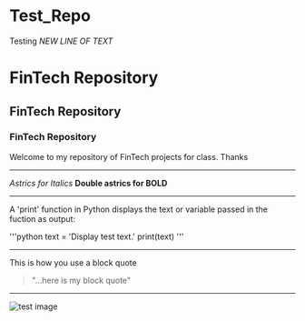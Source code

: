 # Test_Repo
Testing
*NEW LINE OF TEXT*
# FinTech Repository
## FinTech Repository
### FinTech Repository
Welcome to my repository of FinTech projects for class.  Thanks

---

*Astrics for Italics*
**Double astrics for BOLD**

---


A 'print' function in Python displays the text or variable passed in the fuction as output:

'''python
text = 'Display test text.'
print(text)
'''

---
This is how you use a block quote
>"...here is my block quote"

---
![test image](images/fintech.png)

